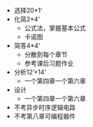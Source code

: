 - 选择20*1‘
- 化简2*4’
  - 公式法，掌握基本公式
  - 卡诺图
- 简答4*4‘
  - 分散到每个章节
  - 参考课后习题作业
- 分析12’+14‘
  - 一个第四章一个第六章
- 设计
  - 一个第四章一个第六章
- 不考异步时序逻辑电路
- 不考第八章可编程器件
